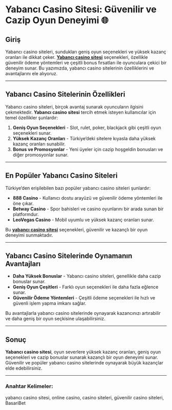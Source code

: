 # Yabancı Casino Sitesi: Güvenilir ve Cazip Oyun Deneyimi 🌐

## Giriş

Yabancı casino siteleri, sundukları geniş oyun seçenekleri ve yüksek kazanç oranları ile dikkat çeker. **[Yabancı casino sitesi](https://casinotr.link/gWCRZ4)** seçenekleri, özellikle güvenilir ödeme yöntemleri ve çeşitli bonus fırsatları ile oyunculara çekici bir deneyim sunar. Bu yazımızda, yabancı casino sitelerinin özelliklerini ve avantajlarını ele alıyoruz.

---

## Yabancı Casino Sitelerinin Özellikleri

Yabancı casino siteleri, birçok avantaj sunarak oyuncuların ilgisini çekmektedir. **Yabancı casino sitesi** tercih etmek isteyen kullanıcılar için temel özellikler şunlardır:

1. **Geniş Oyun Seçenekleri** - Slot, rulet, poker, blackjack gibi çeşitli oyun seçenekleri sunar.
2. **Yüksek Kazanç Oranları** - Türkiye’deki sitelere kıyasla daha yüksek kazanç oranları sunabilir.
3. **Bonus ve Promosyonlar** - Yeni üyeler için cazip hoşgeldin bonusları ve diğer promosyonlar sunar.

---

## En Popüler Yabancı Casino Siteleri

Türkiye’den erişilebilen bazı popüler yabancı casino siteleri şunlardır:

- **888 Casino** - Kullanıcı dostu arayüzü ve güvenilir ödeme yöntemleri ile öne çıkar.
- **Betway Casino** - Spor bahisleri ve casino oyunlarını bir arada sunan bir platformdur.
- **LeoVegas Casino** - Mobil uyumlu ve yüksek kazanç oranları sunar.

Bu **[yabancı casino sitesi](https://casinotr.link/gWCRZ4)** seçenekleri, güvenilir ve kazançlı bir oyun deneyimi sunmaktadır.

---

## Yabancı Casino Sitelerinde Oynamanın Avantajları

- **Daha Yüksek Bonuslar** - Yabancı casino siteleri, genellikle daha cazip bonuslar sunar.
- **Geniş Oyun Çeşitleri** - Farklı oyun seçenekleri ile daha fazla eğlence sunar.
- **Güvenilir Ödeme Yöntemleri** - Çeşitli ödeme seçenekleri ile hızlı ve güvenli işlem yapma imkanı sağlar.

Bu avantajlarla yabancı casino sitelerinde oynayarak kazancınızı artırabilir ve daha geniş bir oyun seçkisine ulaşabilirsiniz.

---

## Sonuç

**Yabancı casino sitesi**, oyun severlere yüksek kazanç oranları, geniş oyun seçenekleri ve cazip bonuslar sunarak kazançlı bir oyun deneyimi sunar. Güvenilir ve popüler yabancı casino sitelerinde oynayarak büyük kazançlar elde edebilirsiniz.

---

### Anahtar Kelimeler:
yabancı casino sitesi, online casino, casino siteleri, güvenilir casino siteleri, BasariBet
